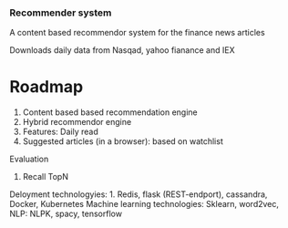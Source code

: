 ### Recommender system

A content based recommendor system for the finance news articles 

Downloads daily data from Nasqad, yahoo fianance and IEX 

# Roadmap 
1. Content based based recommendation engine
2. Hybrid recommendor engine
3. Features: Daily read
4. Suggested articles (in a browser): based on watchlist


Evaluation
1. Recall TopN


Deloyment technologyies: 1. Redis, flask (REST-endport), cassandra, Docker, Kubernetes
Machine learning technologies: Sklearn, word2vec, NLP: NLPK, spacy, tensorflow

